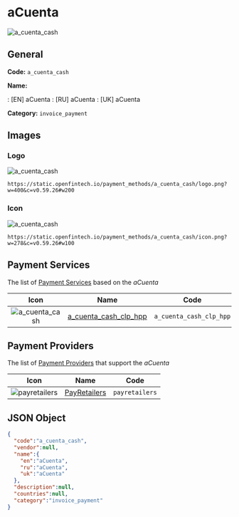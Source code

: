 
# aCuenta 
![a_cuenta_cash](https://static.openfintech.io/payment_methods/a_cuenta_cash/logo.png?w=400&c=v0.59.26#w200)  

## General 
**Code:** `a_cuenta_cash` 
 
**Name:** 
 
:	[EN] aCuenta 
:	[RU] aCuenta 
:	[UK] aCuenta 
 
**Category:** `invoice_payment` 
 

## Images 

### Logo 
![a_cuenta_cash](https://static.openfintech.io/payment_methods/a_cuenta_cash/logo.png?w=400&c=v0.59.26#w200)  

```
https://static.openfintech.io/payment_methods/a_cuenta_cash/logo.png?w=400&c=v0.59.26#w200
```  

### Icon 
![a_cuenta_cash](https://static.openfintech.io/payment_methods/a_cuenta_cash/icon.png?w=278&c=v0.59.26#w100)  

```
https://static.openfintech.io/payment_methods/a_cuenta_cash/icon.png?w=278&c=v0.59.26#w100
```  

## Payment Services 
 
The list of [Payment Services](/payment-services/) based on the _aCuenta_ 

|Icon|Name|Code| 
|:---:|:---:|:---:| 
|![a_cuenta_cash](https://static.openfintech.io/payment_methods/a_cuenta_cash/icon.png?w=278&c=v0.59.26#w100) |[a_cuenta_cash_clp_hpp](/payment-services/a_cuenta_cash_clp_hpp/)|`a_cuenta_cash_clp_hpp`| 
 

## Payment Providers 
 
The list of [Payment Providers](/payment-providers/) that support the _aCuenta_ 

|Icon|Name|Code| 
|:---:|:---:|:---:| 
|![payretailers](https://static.openfintech.io/payment_providers/payretailers/icon.svg?w=278&c=v0.59.26#w100) |[PayRetailers](/payment-providers/payretailers/)|`payretailers`| 
 

## JSON Object 

```json
{
  "code":"a_cuenta_cash",
  "vendor":null,
  "name":{
    "en":"aCuenta",
    "ru":"aCuenta",
    "uk":"aCuenta"
  },
  "description":null,
  "countries":null,
  "category":"invoice_payment"
}
```  
